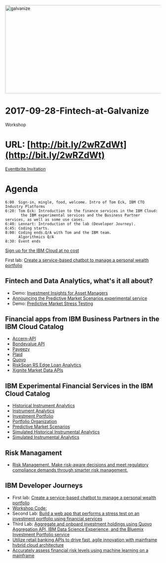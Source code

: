 
<img src="https://farm5.staticflickr.com/4420/37281814462_74b5c55380_z.jpg" width="570" height="285" alt="galvanize">

# 2017-09-28-Fintech-at-Galvanize
Workshop

# URL: [http://bit.ly/2wRZdWt](http://bit.ly/2wRZdWt)

[Eventbrite Invitation](https://www.eventbrite.com/e/learn-how-to-build-fintech-applications-that-use-watson-ai-tickets-37213362168)

# Agenda
~~~
6:00  Sign-in, mingle, food, welcome. Intro of Tom Eck, IBM CTO Industry Platforms
6:20: Tom Eck: Introduction to the finance services in the IBM Cloud: 
       the IBM experimental services and the Business Partner services, as well as some use cases.   
6:40: Lennart: Introduction of the lab (Developer Journey). 
6:45: Coding starts. 
8:00: Coding ends.Q/A with Tom and the IBM team.  
      Algorithmics Q/A
8:30: Event ends   
~~~

[Sign up for the IBM Cloud at no cost](https://bluemix.net) 

First lab: [Create a service-based chatbot to manage a personal wealth portfolio](https://developer.ibm.com/code/journey/create-an-investment-management-chatbot/)

## Fintech and Data Analytics, what's it all about?
* Demo: [Investment Insights for Asset Managers](https://investment-insights-am.mybluemix.net/)
* [Announcing the Predictive Market Scenarios experimental service](https://www.ibm.com/blogs/bluemix/2017/05/announcing-predictive-market-scenarios-experimental-service/)
* Demo: [Predictive Market Stress Testing  ](https://predictive-market-stress-testing.mybluemix.net/)

## Financial apps from IBM Business Partners in the IBM Cloud Catalog

* [Accern-API](https://console.bluemix.net/catalog/services/accern-api)
* [Bondevalue API](https://console.bluemix.net/catalog/services/bondevalue-api)
* [Payeezy](https://console.bluemix.net/catalog/services/payeezy)
* [Plaid](https://console.bluemix.net/catalog/services/plaid)
* [Quovo](https://console.bluemix.net/catalog/services/quovo)
* [RiskSpan RS Edge Loan Analytics](https://console.bluemix.net/catalog/services/riskspan-rs-edge-loan-analytics)
* [Xignite Market Data APIs](https://console.bluemix.net/catalog/services/xignite-market-data-apis)

## IBM Experimental Financial Services in the IBM Cloud Catalog

* [Historical Instrument Analytics](https://console.bluemix.net/catalog/services/historical-instrument-analytics)
* [Instrument Analytics](https://console.bluemix.net/catalog/services/instrument-analytics)
* [Investment Portfolio](https://console.bluemix.net/catalog/services/investment-portfolio)
* [Portfolio Organization](https://console.bluemix.net/catalog/services/portfolio-optimization)
* [Predictive Market Scenarios](https://console.bluemix.net/catalog/services/predictive-market-scenarios)
* [Simulated Historical Instrumental Analytics](https://console.bluemix.net/catalog/services/simulated-historical-instrument-analytics)
* [Simulated Instrumental Analytics](https://console.bluemix.net/catalog/services/simulated-instrument-analytics)

## Risk Managament 

* [Risk Management. Make risk-aware decisions and meet regulatory compliance demands through smarter risk management.](https://www.ibm.com/analytics/us/en/business/risk-management/)

## IBM Developer Journeys
* First lab: [Create a service-based chatbot to manage a personal wealth portfolio](https://developer.ibm.com/code/journey/create-an-investment-management-chatbot/)
* [Workshop Code:](https://github.com/LennartFr/personal-wealth-portfolio-mgt-bot/blob/master/README.md)
* Second Lab: [Build a web app that performs a stress test on an investment portfolio using financial services
](https://developer.ibm.com/code/journey/create-a-stress-test-app-for-investment-portfolios/)
* Third Lab: [Aggregate and onboard investment holdings using Quovo Aggregation API, IBM Data Science Experience, and the Bluemix Investment Portfolio service](https://developer.ibm.com/code/journey/integrate-a-financial-investment-portfolio/)
* [Utilize retail banking APIs to drive fast, agile innovation with mainframe hybrid cloud architecture](https://developer.ibm.com/code/journey/create-financial-applications-using-apis-on-mainframe/)
* [Accurately assess financial risk levels using machine learning on a mainframe](https://developer.ibm.com/code/journey/apply-machine-learning-to-financial-risk-management/)

